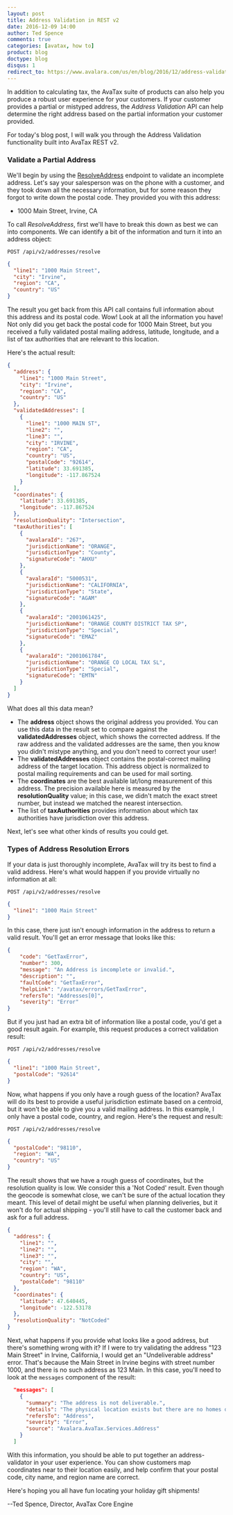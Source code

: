 ```yaml
---
layout: post
title: Address Validation in REST v2
date: 2016-12-09 14:00
author: Ted Spence
comments: true
categories: [avatax, how to]
product: blog
doctype: blog
disqus: 1
redirect_to: https://www.avalara.com/us/en/blog/2016/12/address-validation-in-rest-v2.html
---
```


In addition to calculating tax, the AvaTax suite of products can also help you produce a robust user experience for your customers.  If your customer provides a partial or mistyped address, the *Address Validation* API can help determine the right address based on the partial information your customer provided.

For today's blog post, I will walk you through the Address Validation functionality built into AvaTax REST v2.

<h3>Validate a Partial Address</h3>

We'll begin by using the <a href="/api-reference/avatax/rest/v2/methods/Addresses/ResolveAddress/">ResolveAddress</a> endpoint to validate an incomplete address.  Let's say your salesperson was on the phone with a customer, and they took down all the necessary information, but for some reason they forgot to write down the postal code.  They provided you with this address:

<ul class="normal">
    <li>1000 Main Street, Irvine, CA</li>
</ul>

To call *ResolveAddress*, first we'll have to break this down as best we can into components.  We can identify a bit of the information and turn it into an address object:

`POST /api/v2/addresses/resolve`

```json
{
  "line1": "1000 Main Street",
  "city": "Irvine",
  "region": "CA",
  "country": "US"
}
```

The result you get back from this API call contains full information about this address and its postal code.  Wow!  Look at all the information you have!  Not only did you get back the postal code for 1000 Main Street, but you received a fully validated postal mailing address, latitude, longitude, and a list of tax authorities that are relevant to this location.

Here's the actual result:

```json
{
  "address": {
    "line1": "1000 Main Street",
    "city": "Irvine",
    "region": "CA",
    "country": "US"
  },
  "validatedAddresses": [
    {
      "line1": "1000 MAIN ST",
      "line2": "",
      "line3": "",
      "city": "IRVINE",
      "region": "CA",
      "country": "US",
      "postalCode": "92614",
      "latitude": 33.691385,
      "longitude": -117.867524
    }
  ],
  "coordinates": {
    "latitude": 33.691385,
    "longitude": -117.867524
  },
  "resolutionQuality": "Intersection",
  "taxAuthorities": [
    {
      "avalaraId": "267",
      "jurisdictionName": "ORANGE",
      "jurisdictionType": "County",
      "signatureCode": "AHXU"
    },
    {
      "avalaraId": "5000531",
      "jurisdictionName": "CALIFORNIA",
      "jurisdictionType": "State",
      "signatureCode": "AGAM"
    },
    {
      "avalaraId": "2001061425",
      "jurisdictionName": "ORANGE COUNTY DISTRICT TAX SP",
      "jurisdictionType": "Special",
      "signatureCode": "EMAZ"
    },
    {
      "avalaraId": "2001061784",
      "jurisdictionName": "ORANGE CO LOCAL TAX SL",
      "jurisdictionType": "Special",
      "signatureCode": "EMTN"
    }
  ]
}
```

What does all this data mean?

<ul class="normal">
    <li>The <strong>address</strong> object shows the original address you provided.  You can use this data in the result set to compare against the <strong>validatedAddresses</strong> object, which shows the corrected address.  If the raw address and the validated addresses are the same, then you know you didn't mistype anything, and you don't need to correct your user!</li>
    <li>The <strong>validatedAddresses</strong> object contains the postal-correct mailing address of the target location.  This address object is normalized to postal mailing requirements and can be used for mail sorting.</li>
    <li>The <strong>coordinates</strong> are the best available lat/long measurement of this address.  The precision available here is measured by the <strong>resolutionQuality</strong> value; in this case, we didn't match the exact street number, but instead we matched the nearest intersection.</li>
    <li>The list of <strong>taxAuthorities</strong> provides information about which tax authorities have jurisdiction over this address.</li>
</ul>

Next, let's see what other kinds of results you could get.

<h3>Types of Address Resolution Errors</h3>

If your data is just thoroughly incomplete, AvaTax will try its best to find a valid address.  Here's what would happen if you provide virtually no information at all:

`POST /api/v2/addresses/resolve`

```json
{
  "line1": "1000 Main Street"
}
```

In this case, there just isn't enough information in the address to return a valid result.  You'll get an error message that looks like this:

```json
{
    "code": "GetTaxError",
    "number": 300,
    "message": "An Address is incomplete or invalid.",
    "description": "",
    "faultCode": "GetTaxError",
    "helpLink": "/avatax/errors/GetTaxError",
    "refersTo": "Addresses[0]",
    "severity": "Error"
}
```

But if you just had an extra bit of information like a postal code, you'd get a good result again.  For example, this request produces a correct validation result:

`POST /api/v2/addresses/resolve`

```json
{
  "line1": "1000 Main Street",
  "postalCode": "92614"
}
```

Now, what happens if you only have a rough guess of the location?  AvaTax will do its best to provide a useful jurisdiction estimate based on a centroid, but it won't be able to give you a valid mailing address.  In this example, I only have a postal code, country, and region.  Here's the request and result:

`POST /api/v2/addresses/resolve`

```json
{
  "postalCode": "98110",
  "region": "WA",
  "country": "US"
}
```

The result shows that we have a rough guess of coordinates, but the resolution quality is low.  We consider this a 'Not Coded' result.  Even though the geocode is somewhat close, we can't be sure of the actual location they meant.  This level of detail might be useful when planning deliveries, but it won't do for actual shipping - you'll still have to call the customer back and ask for a full address.

```json
{
  "address": {
    "line1": "",
    "line2": "",
    "line3": "",
    "city": "",
    "region": "WA",
    "country": "US",
    "postalCode": "98110"
  },
  "coordinates": {
    "latitude": 47.640445,
    "longitude": -122.53178
  },
  "resolutionQuality": "NotCoded"
}
```

Next, what happens if you provide what looks like a good address, but there's something wrong with it?  If I were to try validating the address "123 Main Street" in Irvine, California, I would get an "Undeliverable address" error.  That's because the Main Street in Irvine begins with street number 1000, and there is no such address as 123 Main.  In this case, you'll need to look at the `messages` component of the result:

```json
  "messages": [
    {
      "summary": "The address is not deliverable.",
      "details": "The physical location exists but there are no homes on this street. One reason might be railroad tracks or rivers running alongside this street, as they would prevent construction of homes in this location.",
      "refersTo": "Address",
      "severity": "Error",
      "source": "Avalara.AvaTax.Services.Address"
    }
  ]
```

With this information, you should be able to put together an address-validator in your user experience.  You can show customers map coordinates near to their location easily, and help confirm that your postal code, city name, and region name are correct.

Here's hoping you all have fun locating your holiday gift shipments!

--Ted Spence, Director, AvaTax Core Engine

